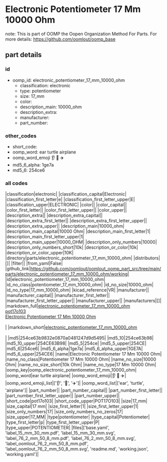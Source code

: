 # Electronic Potentiometer 17 Mm 10000 Ohm  

note: This is part of OOMP the Oopen Organization Method For Parts. For more details: https://github.com/oomlout/oomp_base

##  part details





### id
* oomp_id: electronic_potentiometer_17_mm_10000_ohm
  * classification: electronic
  * type: potentiometer
  * size: 17_mm
  * color: 
  * description_main: 10000_ohm
  * description_extra: 
  * manufacturer: 
  * part_number: 

### other_codes
* short_code: 
* oomp_word: ear turtle airplane
* oomp_word_emoji :ear: :turtle: :airplane:
* md5_6_alpha: 1ge7a
* md5_6: 254ce6

### all codes 
|classification|electronic|
|classification_capital|Electronic|
|classification_first_letter|e|
|classification_first_letter_upper|E|
|classification_upper|ELECTRONIC|
|color||
|color_capital||
|color_first_letter||
|color_first_letter_upper||
|color_upper||
|description_extra||
|description_extra_capital||
|description_extra_first_letter||
|description_extra_first_letter_upper||
|description_extra_upper||
|description_main|10000_ohm|
|description_main_capital|10000 Ohm|
|description_main_first_letter|1|
|description_main_first_letter_upper|1|
|description_main_upper|10000_OHM|
|description_only_numbers|10000|
|description_only_numbers_short|10k|
|description_or_color|10k|
|description_or_color_upper|10K|
|directory|parts/electronic_potentiometer_17_mm_10000_ohm|
|distributors|[]|
|filter||
|from_yaml|False|
|github_link|https://github.com/oomlout/oomlout_oomp_part_src/tree/main/parts/electronic_potentiometer_17_mm_10000_ohm/working|
|id|electronic_potentiometer_17_mm_10000_ohm|
|id_no_class|potentiometer_17_mm_10000_ohm|
|id_no_size|10000_ohm|
|id_no_type|17_mm_10000_ohm|
|kicad_reference|VR|
|manufacturer||
|manufacturer_capital||
|manufacturer_first_letter||
|manufacturer_first_letter_upper||
|manufacturer_upper||
|manufacturers|[]|
|markdown_full|[electronic_potentiometer_17_mm_10000_ohm](https://github.com/oomlout/oomlout_oomp_part_src/tree/main/parts/electronic_potentiometer_17_mm_10000_ohm/working)<br>[pot17o103](https://github.com/oomlout/oomlout_oomp_part_src/tree/main/parts/electronic_potentiometer_17_mm_10000_ohm/working)<br>[Electronic Potentiometer 17 Mm 10000 Ohm](https://github.com/oomlout/oomlout_oomp_part_src/tree/main/parts/electronic_potentiometer_17_mm_10000_ohm/working)<br><br>|
|markdown_short|[electronic_potentiometer_17_mm_10000_ohm](https://github.com/oomlout/oomlout_oomp_part_src/tree/main/parts/electronic_potentiometer_17_mm_10000_ohm/working)<br><br>|
|md5|254ce63b9832e0870a0481247d9d5495|
|md5_10|254ce63b98|
|md5_10_upper|254CE63B98|
|md5_5|254ce|
|md5_5_upper|254CE|
|md5_6|254ce6|
|md5_6_alpha|1ge7a|
|md5_6_alpha_upper|1GE7A|
|md5_6_upper|254CE6|
|name|Electronic Potentiometer 17 Mm 10000 Ohm|
|name_no_class|Potentiometer 17 Mm 10000 Ohm|
|name_no_size|10000 Ohm|
|name_no_size_short|10k Ohm|
|name_no_type|17 Mm 10000 Ohm|
|oomp_key|oomp_electronic_potentiometer_17_mm_10000_ohm|
|oomp_word|ear turtle airplane|
|oomp_word_emoji|:ear: :turtle: :airplane:|
|oomp_word_emoji_list|[':ear:', ':turtle:', ':airplane:']|
|oomp_word_list|['ear', 'turtle', 'airplane']|
|part_number||
|part_number_capital||
|part_number_first_letter||
|part_number_first_letter_upper||
|part_number_upper||
|short_code|pot17o103|
|short_code_upper|POT17O103|
|size|17_mm|
|size_capital|17 mm|
|size_first_letter|1|
|size_first_letter_upper|1|
|size_only_numbers|17|
|size_only_numbers_no_zeros|17|
|size_upper|17_MM|
|type|potentiometer|
|type_capital|Potentiometer|
|type_first_letter|p|
|type_first_letter_upper|P|
|type_upper|POTENTIOMETER|
|files|['base.yaml', 'label_15_mm_30_mm.pdf', 'label_15_mm_30_mm.svg', 'label_76_2_mm_50_8_mm.pdf', 'label_76_2_mm_50_8_mm.svg', 'label_oomlout_76_2_mm_50_8_mm.pdf', 'label_oomlout_76_2_mm_50_8_mm.svg', 'readme.md', 'working.json', 'working.yaml']|
